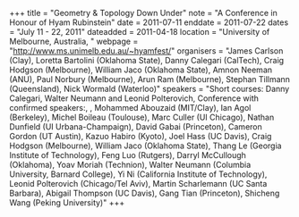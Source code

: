 +++
title = "Geometry & Topology Down Under"
note = "A Conference in Honour of Hyam Rubinstein"
date = 2011-07-11
enddate = 2011-07-22
dates = "July 11 - 22, 2011"
dateadded = 2011-04-18
location = "University of Melbourne, Australia, "
webpage = "http://www.ms.unimelb.edu.au/~hyamfest/"
organisers = "James Carlson (Clay), Loretta Bartolini (Oklahoma State), Danny Calegari (CalTech), Craig Hodgson (Melbourne), William Jaco (Oklahoma State), Amnon Neeman (ANU), Paul Norbury (Melbourne), Arun Ram (Melbourne), Stephan Tillmann (Queensland), Nick Wormald (Waterloo)"
speakers = "Short courses: Danny Calegari, Walter Neumann and Leonid Polterovich, Conference with confirmed speakers:, , Mohammed Abouzaid (MIT/Clay), Ian Agol (Berkeley), Michel Boileau (Toulouse), Marc Culler (UI Chicago), Nathan Dunfield (UI Urbana-Champaign), David Gabai (Princeton), Cameron Gordon (UT Austin), Kazuo Habiro (Kyoto), Joel Hass (UC Davis), Craig Hodgson (Melbourne), William Jaco (Oklahoma State), Thang Le (Georgia Institute of Technology), Feng Luo (Rutgers), Darryl McCullough (Oklahoma), Yoav Moriah (Technion), Walter Neumann (Columbia University, Barnard College), Yi Ni (California Institute of Technology), Leonid Polterovich (Chicago/Tel Aviv), Martin Scharlemann (UC Santa Barbara), Abigail Thompson (UC Davis), Gang Tian (Princeton), Shicheng Wang (Peking University)"
+++
